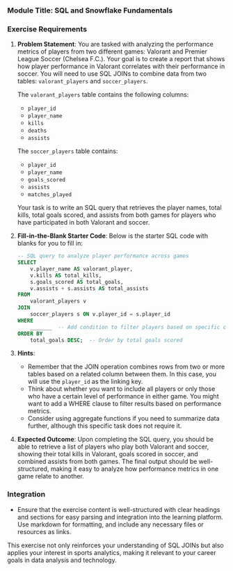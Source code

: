 ### Module Title: SQL and Snowflake Fundamentals

### Exercise Requirements

1. **Problem Statement**: 
   You are tasked with analyzing the performance metrics of players from two different games: Valorant and Premier League Soccer (Chelsea F.C.). Your goal is to create a report that shows how player performance in Valorant correlates with their performance in soccer. You will need to use SQL JOINs to combine data from two tables: `valorant_players` and `soccer_players`. 

   The `valorant_players` table contains the following columns:
   - `player_id`
   - `player_name`
   - `kills`
   - `deaths`
   - `assists`

   The `soccer_players` table contains:
   - `player_id`
   - `player_name`
   - `goals_scored`
   - `assists`
   - `matches_played`

   Your task is to write an SQL query that retrieves the player names, total kills, total goals scored, and assists from both games for players who have participated in both Valorant and soccer. 

2. **Fill-in-the-Blank Starter Code**: 
   Below is the starter SQL code with blanks for you to fill in:

   ```sql
   -- SQL query to analyze player performance across games
   SELECT 
       v.player_name AS valorant_player,
       v.kills AS total_kills,
       s.goals_scored AS total_goals,
       v.assists + s.assists AS total_assists
   FROM 
       valorant_players v
   JOIN 
       soccer_players s ON v.player_id = s.player_id
   WHERE 
       _______  -- Add condition to filter players based on specific criteria if needed
   ORDER BY 
       total_goals DESC;  -- Order by total goals scored
   ```

3. **Hints**: 
   - Remember that the JOIN operation combines rows from two or more tables based on a related column between them. In this case, you will use the `player_id` as the linking key.
   - Think about whether you want to include all players or only those who have a certain level of performance in either game. You might want to add a WHERE clause to filter results based on performance metrics.
   - Consider using aggregate functions if you need to summarize data further, although this specific task does not require it.

4. **Expected Outcome**: 
   Upon completing the SQL query, you should be able to retrieve a list of players who play both Valorant and soccer, showing their total kills in Valorant, goals scored in soccer, and combined assists from both games. The final output should be well-structured, making it easy to analyze how performance metrics in one game relate to another.

### Integration
- Ensure that the exercise content is well-structured with clear headings and sections for easy parsing and integration into the learning platform. Use markdown for formatting, and include any necessary files or resources as links. 

This exercise not only reinforces your understanding of SQL JOINs but also applies your interest in sports analytics, making it relevant to your career goals in data analysis and technology.